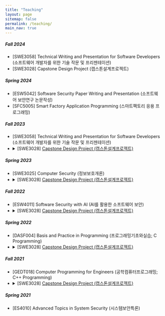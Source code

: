 ```yaml
---
title: "Teaching"
layout: page
sitemap: false
permalink: /teaching/
main_nav: true
---
```

##### Fall 2024
* [SWE3058] Technical Writing and Presentation for Software Developers (소프트웨어 개발자를 위한 기술 작문 및 프리젠테이션)
* [SWE3028] Capstone Design Project (캡스톤설계프로젝트)

##### Spring 2024
* [ESW5042] Software Security Paper Writing and Presentation (소프트웨어 보안연구 논문작성)
* [SFC5005] Smart Factory Application Programming (스마트팩토리 응용 프로그래밍)

##### Fall 2023
* [SWE3058] Technical Writing and Presentation for Software Developers (소프트웨어 개발자를 위한 기술 작문 및 프리젠테이션)
* <details markdown="0">
  <summary>
  [SWE3028] <a href="https://github.com/SecAI-Lab/SWE3028-Fall-2023/" target="_blank">Capstone Design Project (캡스톤설계프로젝트)</a>
  </summary>
  <ul>
    <li>(Team A) Empty Seats? </li>
    <li>(Team B) ChatPub: Retrieval Augmented Generation-Based Web Application to Help Finding Policy for Korean Youth </li>
    <li>(Team C) SwipeBite: User-friendly Restaurant Selection Application </li>
    <li>(Team D) VoCard: An Effective Approach to English Vocabulary Acquisition </li>
    <li>(Team E) MailAI: Revolutionizing Email Management with Artificial Intelligence </li>
    <li>(Team F) School Pick: Streamlining Student Dining and Meal Plans </li>
    <li>(Team G) College Quest: A College Simulation Game </li>
    <li>(Team H) Stock Price Prediction System </li>
    <li>(Team I) Emotional Diary </li>
    <li>(Team J) Web Platform Providing Information and Simulation Game of Baseball Metrics </li>
    <li>(Team K) SwithS (Study with SKKU): Study Integration Patform for SKKU Students </li>
    <li>(Team L) Algoverse: A Learning Platform for Visualizing Algorithms </li>
    <li>(Team M) YogaForm: Yoga Pose Correction AI Web Service Using Pose Estimation Model </li>
  </ul>
  </details>

##### Spring 2023
* [SWE3025] Computer Security (정보보호개론) 
* <details markdown="0">
  <summary>
  [SWE3028] <a href="https://github.com/SecAI-Lab/SWE3028-Spring-2023/" target="_blank">Capstone Design Project (캡스톤설계프로젝트)</a>
  </summary>
  <ul>
    <li>(Team A) CockTell: Developing a Web Application For Cocktail Community Service</li>
    <li>(Team B) TimeCodi: Time Coordination Service</li>
    <li>(Team C) NotiSKKU: Notification App for Targeted Major and Topic Information</li>
    <li>(Team D) AI-based Web Application for Children with Autism Spectrum Disorder </li>
    <li>(Team E) Runtime Animation Generate Plug-in using Motion Diffusion Model</li>
    <li>(Team F) Merge: A team building and cooperation platform for developers and designers</li>
    <li>(Team G) Integrated Contents Recommendation Platform across Different Domains</li>
    <li>(Team H) SKKUEXS: Providing Support for Exchange Students at SKKU</li>
  </ul>
  </details>  

##### Fall 2022
* [ESW4011] Software Security with AI (AI를 활용한 소프트웨어 보안)
* <details markdown="0">
  <summary>
  [SWE3028] <a href="https://github.com/SecAI-Lab/SWE3028-Fall-2022/" target="_blank">Capstone Design Project (캡스톤설계프로젝트)</a>
  </summary>
  <ul>
    <li>(Team A) SKKUlar; Scholarship Finder (Mobile App)* <br>
    [성균관대 소프트웨어학과 캡스톤 디자인 경진대회 최우수상 수상]</li>
    <li>(Team B) Coloring Old Pictures with State-of-the-art Colorization Techniques (Web Application)* <br>[동대회 장려상 수상]</li>
    <li>(Team C) ZzangBaguni; Mobile Platform for the Optimal Purchase of Items from Nearby Markets</li>
    <li>(Team D) Walking Mate and Tracking Diary (Mobile App)* <br> [동대회 우수상 수상]</li>
    <li>(Team E) YoungFarmer; Mobile Platform for Farm Products' Transactions</li>
    <li>(Team F) Skkudo; College Club Management Web Platform* <br> [동대회 우수상 수상]</li>
    <li>(Team G) MyCampus; Customized Course Manager for iCampus@SKKU (Chrome Extension)* <br> [동대회 장려상 수상]</li>
    <li>(Team H) Kingo Manager; Private Assistant for the Requirements of Graduation (Mobile App)* <br> [동대회 장려상 수상]</li>
  </ul>
  </details>  

##### Spring 2022
* [DASF004] Basis and Practice in Programming (프로그래밍기초와실습; C Programming)
* <details markdown="0">
  <summary>
  [SWE3028] <a href="https://github.com/SecAI-Lab/SWE3028-Spring-2022/" target="_blank">Capstone Design Project (캡스톤설계프로젝트)</a>
  </summary>
  <ul>
    <li>(Team A) Virtual Korea: a Novel Online Discussion Platform Based on an AI Arbitrator * <br>
    <a href="https://kism.or.kr/bbs/board.php?bo_table=AL01000000&wr_id=355" target="_blank">[Best Paper Award at the Capstone Design Project Competition by Korean Institute of Smart Media]</a></li>
    <li>(Team B) Mobile Robot Platform at Nursing Home for Elderly with Application Service</li>
    <li>(Team C) IsRun: Mobile Application for Beginning Runners</li>
    <li>(Team D) Preventing Turtle Neck Syndrome using Machine Learning</li>
    <li>(Team E) AR Indoor Navigation for SKKU Natural Science Campus Benzene-ring Building</li>
    <li>(Team F) AI, GO DOODLE: Web Game Service with AI</li>    
  </ul>
  </details>

##### Fall 2021
* [GEDT018] Computer Programming for Engineers (공학컴퓨터프로그래밍; C++ Programming)
* <details markdown="0">
  <summary>
  [SWE3028] <a href="https://github.com/SecAI-Lab/SWE3028-Fall-2021/" target="_blank">Capstone Design Project (캡스톤설계프로젝트)</a>
  </summary>
  <ul>
    <li>(Team A) GANdan-fontmaker: Web Service for Handwritten-Hangul Font Generation</li>
    <li>(Team B) S-Gether: Web Application for Sharing Goal</li>
    <li>(Team C) Explainable AI model for Stock Trading</li>
    <li>(Team D) AI-Powered Anime Character Editing Web App</li>
    <li>(Team E) Stock-loss Prevention: Mobile Application with CNN-LSTM Model for Predicting Sharp Rises and Falls in Stock Price</li>
    <li>(Team F) Review Note Auto Generation Application* <br>
    [성균관대 글로벌융합학부 인공지능융합의 날 공모전 수상]</li>
    <li>(Team G) Deep Learning Based Fashion Recommendation Application</li>
    <li>(Team H) CNN based Location Image Search and its Adaptation to Social Network* <br>
    [성균관대 글로벌융합학부 인공지능융합의 날 공모전 수상]</li>
  </ul>
  </details> 

##### Spring 2021
* [ES4010] Advanced Topics in System Security (시스템보안특론) 
